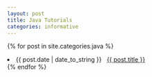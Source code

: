 ```yaml
---
layout: post
title: Java Tutorials
categories: informative
---
```


{% for post in site.categories.java %}
 <li><span>{{ post.date | date_to_string }}</span> &nbsp; <a href="{{ post.url }}">{{ post.title }}</a></li>
{% endfor %}